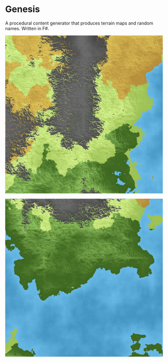 # Genesis

A procedural content generator that produces terrain maps and random names.
Written in F#.

![Sample Output](/terrain1.png?raw=true "Sample Output")

![Sample Output 2](/terrain4.png?raw=true "Sample Output 2")
